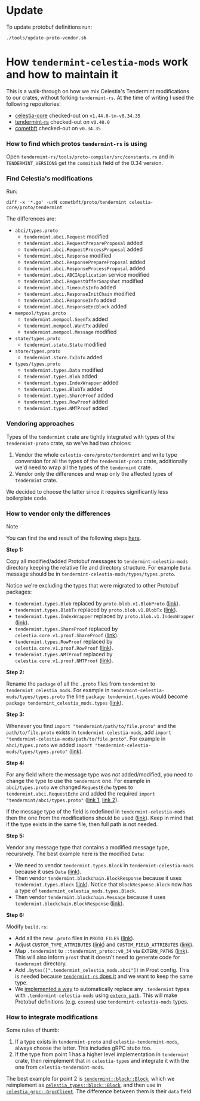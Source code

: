 # Update

To update protobuf definitions run:

```bash
./tools/update-proto-vendor.sh
```


# How `tendermint-celestia-mods` work and how to maintain it

This is a walk-through on how we mix Celestia's Tendermint modifications to our crates,
without forking `tendermint-rs`. At the time of writing I used the following repositories:

* [celestia-core](https://github.com/celestiaorg/celestia-core) checked-out on `v1.44.0-tm-v0.34.35`
* [tendermint-rs](https://github.com/informalsystems/tendermint-rs) checked-out on `v0.40.0`
* [cometbft](https://github.com/cometbft/cometbft) checked-out on `v0.34.35`

### How to find which protos `tendermint-rs` is using

Open `tendermint-rs/tools/proto-compiler/src/constants.rs` and in `TENDERMINT_VERSIONS`
get the `commitish` field of the 0.34 version.

### Find Celestia's modifications

Run:

```
diff -x '*.go' -urN cometbft/proto/tendermint celestia-core/proto/tendermint
```

The differences are:

* `abci/types.proto`
	* `tendermint.abci.Request` modified
	* `tendermint.abci.RequestPrepareProposal` added
	* `tendermint.abci.RequestProcessProposal` added
	* `tendermint.abci.Response` modified
	* `tendermint.abci.ResponsePrepareProposal` added
	* `tendermint.abci.ResponseProcessProposal` added
	* `tendermint.abci.ABCIApplication` service modified
	* `tendermint.abci.RequestOfferSnapshot` modified
	* `tendermint.abci.TimeoutsInfo` added
	* `tendermint.abci.ResponseInitChain` modified
	*  `tendermint.abci.ResponseInfo` added
	*  `tendermint.abci.ResponseEncBlock` added
* `mempool/types.proto`
	* `tendermint.mempool.SeenTx` added
	* `tendermint.mempool.WantTx` added
	* `tendermint.mempool.Message` modified
* `state/types.proto`
	* `tendermint.state.State` modified
* `store/types.proto`
	* `tendermint.store.TxInfo` added
* `types/types.proto`
	* `tendermint.types.Data` modified
	* `tendermint.types.Blob` added
	* `tendermint.types.IndexWrapper` added
	* `tendermint.types.BlobTx` added
	* `tendermint.types.ShareProof` added
	* `tendermint.types.RowProof` added
	* `tendermint.types.NMTProof` added


### Vendoring approaches

Types of the `tendermint` crate are tightly integrated with types of the `tendermint-proto`
crate, so we've had two choices:

1. Vendor the whole `celestia-core/proto/tendermint` and write type conversion for
   all the types of the `tendermint-proto` crate, additionally we'd need to wrap all the types of the `tendermint` crate.
2. Vendor only the differences and wrap only the affected types of `tendermint` crate.

We decided to choose the latter since it requires significantly less boilerplate code.

### How to vendor only the differences

> [!NOTE]
> You can find the end result of the following steps [here](https://github.com/eigerco/lumina/tree/82c51f6ac88fd3662a0f91a0cf19a717986e3470/proto/vendor/tendermint-celestia-mods).

**Step 1:**

Copy all modified/added Protobuf messages to `tendermint-celestia-mods` directory
keeping the relative file and directory structure. For example `Data` message should be in
`tendermint-celestia-mods/types/types.proto`.

Notice we're excluding the types that were migrated to other Protobuf packages:

* `tendermint.types.Blob` replaced by `proto.blob.v1.BlobProto` ([link](https://github.com/eigerco/lumina/blob/82c51f6ac88fd3662a0f91a0cf19a717986e3470/proto/vendor/go-square/blob/v1/blob.proto#L10-L18)).
* `tendermint.types.BlobTx` replaced by `proto.blob.v1.BlobTx` ([link](https://github.com/eigerco/lumina/blob/82c51f6ac88fd3662a0f91a0cf19a717986e3470/proto/vendor/go-square/blob/v1/blob.proto#L23-L27)).
* `tendermint.types.IndexWrapper` replaced by `proto.blob.v1.IndexWrapper` ([link](https://github.com/eigerco/lumina/blob/82c51f6ac88fd3662a0f91a0cf19a717986e3470/proto/vendor/go-square/blob/v1/blob.proto#L31-L35)).
* `tendermint.types.ShareProof` replaced by `celestia.core.v1.proof.ShareProof` ([link](https://github.com/eigerco/lumina/blob/82c51f6ac88fd3662a0f91a0cf19a717986e3470/proto/vendor/celestia/core/v1/proof/proof.proto#L8-L14)).
* `tendermint.types.RowProof` replaced by `celestia.core.v1.proof.RowProof` ([link](https://github.com/eigerco/lumina/blob/82c51f6ac88fd3662a0f91a0cf19a717986e3470/proto/vendor/celestia/core/v1/proof/proof.proto#L18-L24)).
* `tendermint.types.NMTProof` replaced by `celestia.core.v1.proof.NMTProof` ([link](https://github.com/eigerco/lumina/blob/82c51f6ac88fd3662a0f91a0cf19a717986e3470/proto/vendor/celestia/core/v1/proof/proof.proto#L30-L46)).

**Step 2:**

Rename the `package` of all the `.proto` files from `tendermint` to `tendermint_celestia_mods`.
For example in `tendermint-celestia-mods/types/types.proto` the line `package tendermint.types`
would become `package tendermint_celestia_mods.types` ([link](https://github.com/eigerco/lumina/blob/82c51f6ac88fd3662a0f91a0cf19a717986e3470/proto/vendor/tendermint-celestia-mods/types/types.proto#L2)).

**Step 3:**

Whenever you find `import "tendermint/path/to/file.proto"` and the `path/to/file.proto` exists
in `tendermint-celestia-mods`, add `import "tendermint-celestia-mods/path/to/file.proto"`.
For example in `abci/types.proto` we added `import "tendermint-celestia-mods/types/types.proto"`
([link](https://github.com/eigerco/lumina/blob/82c51f6ac88fd3662a0f91a0cf19a717986e3470/proto/vendor/tendermint-celestia-mods/abci/types.proto#L9)).

**Step 4:**

For any field where the message type was _not_ added/modified, you need to change the type to use 
the `tendermint` one. For example in `abci/types.proto` we changed `RequestEcho` types to
`tendermint.abci.RequestEcho` and added the required `import "tendermint/abci/types.proto"`
([link 1](https://github.com/eigerco/lumina/blob/82c51f6ac88fd3662a0f91a0cf19a717986e3470/proto/vendor/tendermint-celestia-mods/abci/types.proto#L21),
[link 2](https://github.com/eigerco/lumina/blob/82c51f6ac88fd3662a0f91a0cf19a717986e3470/proto/vendor/tendermint-celestia-mods/abci/types.proto#L148)).

If the message type of the field is redefined in `tendermint-celestia-mods` then the one from the
modifications should be used
([link](https://github.com/oblique/lumina/blob/82c51f6ac88fd3662a0f91a0cf19a717986e3470/proto/vendor/tendermint-celestia-mods/abci/types.proto#L70-L73)).
Keep in mind that if the type exists in the same file, then full path is not needed.

**Step 5:**

Vendor any message type that contains a modified message type, recursively. The best example here is the modified `Data`:

* We need to vendor `tendermint.types.Block` in `tendermint-celestia-mods` because it uses `Data` ([link](https://github.com/eigerco/lumina/blob/82c51f6ac88fd3662a0f91a0cf19a717986e3470/proto/vendor/tendermint-celestia-mods/types/block.proto#L9-L14)).
* Then vendor `tendermint.blockchain.BlockResponse` because it uses `tendermint.types.Block` ([link](https://github.com/eigerco/lumina/blob/82c51f6ac88fd3662a0f91a0cf19a717986e3470/proto/vendor/tendermint-celestia-mods/blockchain/types.proto#L9-L11)). Notice that `BlockResponse.block` now has a type of `tendermint_celestia_mods.types.Block`.
* Then vendor `tendermint.blockchain.Message` because it uses `tendermint.blockchain.BlockResponse` ([link](https://github.com/eigerco/lumina/blob/82c51f6ac88fd3662a0f91a0cf19a717986e3470/proto/vendor/tendermint-celestia-mods/blockchain/types.proto#L13-L21)).

**Step 6:**

Modify `build.rs`:

* Add all the new `.proto` files in `PROTO_FILES` ([link](https://github.com/eigerco/lumina/blob/82c51f6ac88fd3662a0f91a0cf19a717986e3470/proto/build.rs#L136-L142)).
* Adjust `CUSTOM_TYPE_ATTRIBUTES` ([link](https://github.com/eigerco/lumina/blob/82c51f6ac88fd3662a0f91a0cf19a717986e3470/proto/build.rs#L58-L62)) and `CUSTOM_FIELD_ATTRIBUTES` ([link](https://github.com/eigerco/lumina/blob/82c51f6ac88fd3662a0f91a0cf19a717986e3470/proto/build.rs#L91-L101)).
* Map `.tendermint` to `::tendermint_proto::v0_34` via `EXTERN_PATHS` ([link](https://github.com/eigerco/lumina/blob/82c51f6ac88fd3662a0f91a0cf19a717986e3470/proto/build.rs#L109)). This will also inform `prost` that it doesn't need to generate code for `tendermint` directory.
* Add `.bytes([".tendermint_celestia_mods.abci"])` in Prost config. This is needed because [`tendermint-rs` does it](https://github.com/informalsystems/tendermint-rs/blob/2f94e7f5346a094ec98e9019d0181815ccede7f1/tools/proto-compiler/src/main.rs#L89-L90) and we want to keep the same type.
* We [implemented a way](https://github.com/eigerco/lumina/blob/82c51f6ac88fd3662a0f91a0cf19a717986e3470/proto/build.rs#L224-L263) to automatically replace any `.tendermint` types with `.tendermint-celestia-mods` using [`extern_path`](https://docs.rs/prost-build/0.13.3/prost_build/struct.Config.html#method.extern_path). This will make Protobuf definitions (e.g. `cosmos`) use `tendermint-celestia-mods` types.

### How to integrate modifications

Some rules of thumb:

1. If a type exists in `tendermint-proto` and `celestia-tendermint-mods`, always choose
   the latter. This includes gRPC stubs too.
2. If the type from point 1 has a higher level implementation in `tendermint` crate, then
   reimplement that in `celestia-types` and integrate it with the one from `celestia-tendermint-mods`. 

The best example for point 2 is [`tendermint::block::Block`](https://github.com/informalsystems/tendermint-rs/blob/2f94e7f5346a094ec98e9019d0181815ccede7f1/tendermint/src/block.rs#L36-L51), which we reimplement as [`celestia_types::block::Block`](https://github.com/eigerco/lumina/blob/82c51f6ac88fd3662a0f91a0cf19a717986e3470/types/src/block.rs#L30-L44), and then use in [`celestia_grpc::GrpcClient`](https://github.com/eigerco/lumina/blob/82c51f6ac88fd3662a0f91a0cf19a717986e3470/grpc/src/client.rs#L53-L55). The difference between them is their `data` field.
